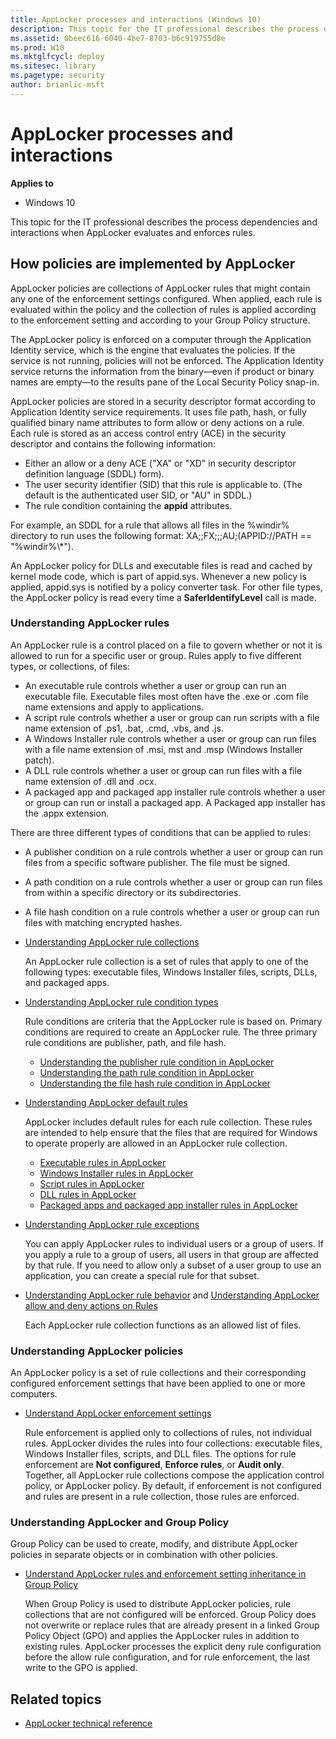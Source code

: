 ```yaml
---
title: AppLocker processes and interactions (Windows 10)
description: This topic for the IT professional describes the process dependencies and interactions when AppLocker evaluates and enforces rules.
ms.assetid: 0beec616-6040-4be7-8703-b6c919755d8e
ms.prod: W10
ms.mktglfcycl: deploy
ms.sitesec: library
ms.pagetype: security
author: brianlic-msft
---
```


# AppLocker processes and interactions

**Applies to**
-   Windows 10

This topic for the IT professional describes the process dependencies and interactions when AppLocker evaluates and enforces rules.

## How policies are implemented by AppLocker

AppLocker policies are collections of AppLocker rules that might contain any one of the enforcement settings configured. When applied, each rule is evaluated within the policy and the collection of rules is applied according to the enforcement setting and according to your Group Policy structure.

The AppLocker policy is enforced on a computer through the Application Identity service, which is the engine that evaluates the policies. If the service is not running, policies will not be enforced. The Application Identity service returns the information from the binary—even if product or binary names are empty—to the results pane of the Local Security Policy snap-in.

AppLocker policies are stored in a security descriptor format according to Application Identity service requirements. It uses file path, hash, or fully qualified binary name attributes to form allow or deny actions on a rule. Each rule is stored as an access control entry (ACE) in the security descriptor and contains the following information:

-   Either an allow or a deny ACE ("XA" or "XD" in security descriptor definition language (SDDL) form).
-   The user security identifier (SID) that this rule is applicable to. (The default is the authenticated user SID, or "AU" in SDDL.)
-   The rule condition containing the **appid** attributes.

For example, an SDDL for a rule that allows all files in the %windir% directory to run uses the following format: XA;;FX;;;AU;(APPID://PATH == "%windir%\\\*").

An AppLocker policy for DLLs and executable files is read and cached by kernel mode code, which is part of appid.sys. Whenever a new policy is applied, appid.sys is notified by a policy converter task. For other file types, the AppLocker policy is read every time a **SaferIdentifyLevel** call is made.

### Understanding AppLocker rules

An AppLocker rule is a control placed on a file to govern whether or not it is allowed to run for a specific user or group. Rules apply to five different types, or collections, of files:

-   An executable rule controls whether a user or group can run an executable file. Executable files most often have the .exe or .com file name extensions and apply to applications.
-   A script rule controls whether a user or group can run scripts with a file name extension of .ps1, .bat, .cmd, .vbs, and .js.
-   A Windows Installer rule controls whether a user or group can run files with a file name extension of .msi, mst and .msp (Windows Installer patch).
-   A DLL rule controls whether a user or group can run files with a file name extension of .dll and .ocx.
-   A packaged app and packaged app installer rule controls whether a user or group can run or install a packaged app. A Packaged app installer has the .appx extension.

There are three different types of conditions that can be applied to rules:

-   A publisher condition on a rule controls whether a user or group can run files from a specific software publisher. The file must be signed.
-   A path condition on a rule controls whether a user or group can run files from within a specific directory or its subdirectories.
-   A file hash condition on a rule controls whether a user or group can run files with matching encrypted hashes.

-   [Understanding AppLocker rule collections](understanding-applocker-rule-collections.md)

    An AppLocker rule collection is a set of rules that apply to one of the following types: executable files, Windows Installer files, scripts, DLLs, and packaged apps.

-   [Understanding AppLocker rule condition types](understanding-applocker-rule-condition-types.md)

    Rule conditions are criteria that the AppLocker rule is based on. Primary conditions are required to create an AppLocker rule. The three primary rule conditions are publisher, path, and file hash.

    -   [Understanding the publisher rule condition in AppLocker](understanding-the-publisher-rule-condition-in-applocker.md)
    -   [Understanding the path rule condition in AppLocker](understanding-the-path-rule-condition-in-applocker.md)
    -   [Understanding the file hash rule condition in AppLocker](understanding-the-file-hash-rule-condition-in-applocker.md)
-   [Understanding AppLocker default rules](understanding-applocker-default-rules.md)

    AppLocker includes default rules for each rule collection. These rules are intended to help ensure that the files that are required for Windows to operate properly are allowed in an AppLocker rule collection.

    -   [Executable rules in AppLocker](executable-rules-in-applocker.md)
    -   [Windows Installer rules in AppLocker](windows-installer-rules-in-applocker.md)
    -   [Script rules in AppLocker](script-rules-in-applocker.md)
    -   [DLL rules in AppLocker](dll-rules-in-applocker.md)
    -   [Packaged apps and packaged app installer rules in AppLocker](packaged-apps-and-packaged-app-installer-rules-in-applocker.md)
-   [Understanding AppLocker rule exceptions](understanding-applocker-rule-exceptions.md)

    You can apply AppLocker rules to individual users or a group of users. If you apply a rule to a group of users, all users in that group are affected by that rule. If you need to allow only a subset of a user group to use an application, you can create a special rule for that subset.

-   [Understanding AppLocker rule behavior](understanding-applocker-rule-behavior.md) and [Understanding AppLocker allow and deny actions on Rules](understanding-applocker-allow-and-deny-actions-on-rules.md)

    Each AppLocker rule collection functions as an allowed list of files.

### Understanding AppLocker policies

An AppLocker policy is a set of rule collections and their corresponding configured enforcement settings that have been applied to one or more computers.

-   [Understand AppLocker enforcement settings](understand-applocker-enforcement-settings.md)

    Rule enforcement is applied only to collections of rules, not individual rules. AppLocker divides the rules into four collections: executable files, Windows Installer files, scripts, and DLL files. The options for rule enforcement are **Not configured**, **Enforce rules**, or **Audit only**. Together, all AppLocker rule collections compose the application control policy, or AppLocker policy. By default, if enforcement is not configured and rules are present in a rule collection, those rules are enforced.

### Understanding AppLocker and Group Policy

Group Policy can be used to create, modify, and distribute AppLocker policies in separate objects or in combination with other policies.

-   [Understand AppLocker rules and enforcement setting inheritance in Group Policy](understand-applocker-rules-and-enforcement-setting-inheritance-in-group-policy.md)

    When Group Policy is used to distribute AppLocker policies, rule collections that are not configured will be enforced. Group Policy does not overwrite or replace rules that are already present in a linked Group Policy Object (GPO) and applies the AppLocker rules in addition to existing rules. 
    AppLocker processes the explicit deny rule configuration before the allow rule configuration, and for rule enforcement, the last write to the GPO is applied.

## Related topics

- [AppLocker technical reference](applocker-technical-reference.md)
